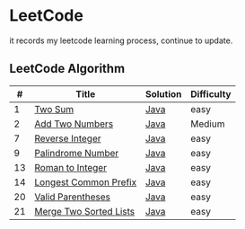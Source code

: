 # LeetCode
it records my leetcode learning process, continue to update.  

## LeetCode Algorithm

| #   | Title  | Solution | Difficulty |
| --- | ------ | -------- | ---------- |
| 1 | [Two Sum](https://leetcode.com/problems/two-sum/) | [Java](https://github.com/codingXiaxw/leetcode/blob/master/algorithms/Java/two_sum.java) | easy |
|2|[Add Two Numbers](https://leetcode.com/problems/add-two-numbers/)|[Java]()|Medium|
|7|[Reverse Integer](https://leetcode.com/problems/reverse-integer/)| [Java](https://github.com/codingXiaxw/leetcode/blob/master/algorithms/Java/reverse.java) | easy |
|9|[Palindrome Number](https://leetcode.com/problems/palindrome-number/)|[Java](https://github.com/codingXiaxw/leetcode/blob/master/algorithms/Java/palindromeNumber.java)| easy |
|13|[Roman to Integer]()|[Java](https://github.com/codingXiaxw/leetcode/blob/master/algorithms/Java/romanToInteger.java)|easy|
|14|[Longest Common Prefix](https://leetcode.com/problems/longest-common-prefix/)|[Java](https://github.com/codingXiaxw/leetcode/blob/master/algorithms/Java/longestCommonPrefix.java)|easy|
|20|[Valid Parentheses](https://leetcode.com/problems/valid-parentheses/)|[Java](https://github.com/codingXiaxw/leetcode/blob/master/algorithms/Java/validParentheses.java)|easy|
|21|[Merge Two Sorted Lists]()|[Java](https://github.com/codingXiaxw/leetcode/blob/master/algorithms/Java/mergeTwoSortedLists.java)|easy|






